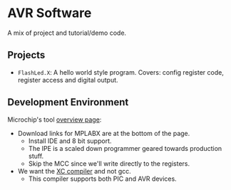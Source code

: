 # AVR Software

A mix of project and tutorial/demo code.

## Projects

- `FlashLed.X`: A hello world style program.  Covers: config register code, register access and digital output.

## Development Environment

Microchip's tool [overview page](https://www.microchip.com/en-us/development-tools-tools-and-software/mplab-x-ide):
- Download links for MPLABX are at the bottom of the page.
  + Install IDE and 8 bit support.
  + The IPE is a scaled down programmer geared towards production stuff.
  + Skip the MCC since we'll write directly to the registers.
- We want the [XC compiler](https://www.microchip.com/en-us/development-tools-tools-and-software/mplab-xc-compilers) and not gcc.
  + This compiler supports both PIC and AVR devices.




